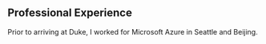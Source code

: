 ## Professional Experience

Prior to arriving at Duke, I worked for Microsoft Azure in Seattle and Beijing.
